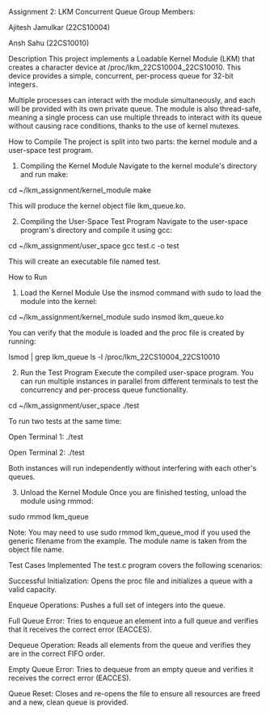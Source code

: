 Assignment 2: LKM Concurrent Queue
Group Members:

Ajitesh Jamulkar (22CS10004)

Ansh Sahu (22CS10010)

Description
This project implements a Loadable Kernel Module (LKM) that creates a character device at /proc/lkm_22CS10004_22CS10010. This device provides a simple, concurrent, per-process queue for 32-bit integers.

Multiple processes can interact with the module simultaneously, and each will be provided with its own private queue. The module is also thread-safe, meaning a single process can use multiple threads to interact with its queue without causing race conditions, thanks to the use of kernel mutexes.

How to Compile
The project is split into two parts: the kernel module and a user-space test program.

1. Compiling the Kernel Module
   Navigate to the kernel module's directory and run make:

cd ~/lkm_assignment/kernel_module
make

This will produce the kernel object file lkm_queue.ko.

2. Compiling the User-Space Test Program
   Navigate to the user-space program's directory and compile it using gcc:

cd ~/lkm_assignment/user_space
gcc test.c -o test

This will create an executable file named test.

How to Run

1. Load the Kernel Module
   Use the insmod command with sudo to load the module into the kernel:

cd ~/lkm_assignment/kernel_module
sudo insmod lkm_queue.ko

You can verify that the module is loaded and the proc file is created by running:

lsmod | grep lkm_queue
ls -l /proc/lkm_22CS10004_22CS10010

2. Run the Test Program
   Execute the compiled user-space program. You can run multiple instances in parallel from different terminals to test the concurrency and per-process queue functionality.

cd ~/lkm_assignment/user_space
./test

To run two tests at the same time:

Open Terminal 1: ./test

Open Terminal 2: ./test

Both instances will run independently without interfering with each other's queues.

3. Unload the Kernel Module
   Once you are finished testing, unload the module using rmmod:

sudo rmmod lkm_queue

Note: You may need to use sudo rmmod lkm_queue_mod if you used the generic filename from the example. The module name is taken from the object file name.

Test Cases Implemented
The test.c program covers the following scenarios:

Successful Initialization: Opens the proc file and initializes a queue with a valid capacity.

Enqueue Operations: Pushes a full set of integers into the queue.

Full Queue Error: Tries to enqueue an element into a full queue and verifies that it receives the correct error (EACCES).

Dequeue Operation: Reads all elements from the queue and verifies they are in the correct FIFO order.

Empty Queue Error: Tries to dequeue from an empty queue and verifies it receives the correct error (EACCES).

Queue Reset: Closes and re-opens the file to ensure all resources are freed and a new, clean queue is provided.
